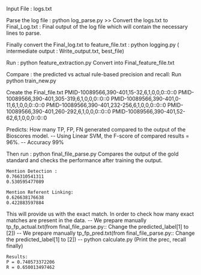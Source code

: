 
Input File : logs.txt

Parse the log file :
	python log_parse.py >> Convert the logs.txt to Final_Log.txt : Final output of the log file which will contain the necessary lines to parse.

Finally convert the Final_log.txt to feature_file.txt :
	python logging.py ( intermediate output : Write_output.txt, best_file)

Run : python feature_extraction.py
	Convert into Final_feature_file.txt

Compare : the predicted vs actual rule-based precision and recall:
	Run python train_new.py

Create the Final_file.txt
PMID-10089566,390-401,15-32,6,1,0,0,0::0::0
PMID-10089566,390-401,305-319,6,1,0,0,0::0::0
PMID-10089566,390-401,0-11,6,1,0,0,0::0::0
PMID-10089566,390-401,232-256,6,1,0,0,0::0::0
PMID-10089566,390-401,260-292,6,1,0,0,0::0::0
PMID-10089566,390-401,52-62,6,1,0,0,0::0::0

Predicts: How many TP, FP, FN generated compared to the output of the Bioscores model.
	-- Using Linear SVM, the F-score of compared results = 96%.
	-- Accuracy 99%

Then run : python final_file_parse.py
	Compares the output of the gold standard and checks the performance after training the output.

	Mention Detection : 
	0.766310541311
	0.530595477089

	Mention Referent Linking:
	0.626638176638
	0.422883597884

This will provide us with the exact match.
In order to check how many exact matches are present in the data.
	-- We prepare manually tp_fp_actual.txt(from final_file_parse.py:: Change the predicted_label[1] to [2])
	-- We prepare manually tp_fp_pred.txt(from final_file_parse.py:: Change the predicted_label[1] to [2])
	-- python calculate.py
	(Print the prec, recall finally)
	
	Results:
	P = 0.740573372206
	R = 0.650013497462
